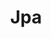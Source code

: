 ---
layout: list
title: Jpa
slug: jpa
description: >
  진정한 Persistence계층을 다루기 위한 공부
sitemap: false
order: 2
---